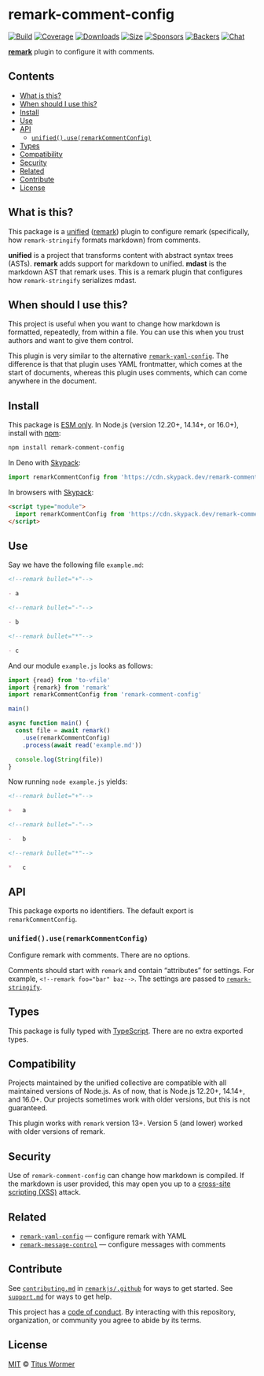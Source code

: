 # remark-comment-config

[![Build][build-badge]][build]
[![Coverage][coverage-badge]][coverage]
[![Downloads][downloads-badge]][downloads]
[![Size][size-badge]][size]
[![Sponsors][sponsors-badge]][collective]
[![Backers][backers-badge]][collective]
[![Chat][chat-badge]][chat]

**[remark][]** plugin to configure it with comments.

## Contents

*   [What is this?](#what-is-this)
*   [When should I use this?](#when-should-i-use-this)
*   [Install](#install)
*   [Use](#use)
*   [API](#api)
    *   [`unified().use(remarkCommentConfig)`](#unifieduseremarkcommentconfig)
*   [Types](#types)
*   [Compatibility](#compatibility)
*   [Security](#security)
*   [Related](#related)
*   [Contribute](#contribute)
*   [License](#license)

## What is this?

This package is a [unified][] ([remark][]) plugin to configure remark
(specifically, how `remark-stringify` formats markdown) from comments.

**unified** is a project that transforms content with abstract syntax trees
(ASTs).
**remark** adds support for markdown to unified.
**mdast** is the markdown AST that remark uses.
This is a remark plugin that configures how `remark-stringify` serializes mdast.

## When should I use this?

This project is useful when you want to change how markdown is formatted,
repeatedly, from within a file.
You can use this when you trust authors and want to give them control.

This plugin is very similar to the alternative
[`remark-yaml-config`][remark-yaml-config].
The difference is that that plugin uses YAML frontmatter, which comes at the
start of documents, whereas this plugin uses comments, which can come anywhere
in the document.

## Install

This package is [ESM only](https://gist.github.com/sindresorhus/a39789f98801d908bbc7ff3ecc99d99c).
In Node.js (version 12.20+, 14.14+, or 16.0+), install with [npm][]:

```sh
npm install remark-comment-config
```

In Deno with [Skypack][]:

```js
import remarkCommentConfig from 'https://cdn.skypack.dev/remark-comment-config@7?dts'
```

In browsers with [Skypack][]:

```html
<script type="module">
  import remarkCommentConfig from 'https://cdn.skypack.dev/remark-comment-config@7?min'
</script>
```

## Use

Say we have the following file `example.md`:

```markdown
<!--remark bullet="+"-->

- a

<!--remark bullet="-"-->

- b

<!--remark bullet="*"-->

- c
```

And our module `example.js` looks as follows:

```js
import {read} from 'to-vfile'
import {remark} from 'remark'
import remarkCommentConfig from 'remark-comment-config'

main()

async function main() {
  const file = await remark()
    .use(remarkCommentConfig)
    .process(await read('example.md'))

  console.log(String(file))
}
```

Now running `node example.js` yields:

```markdown
<!--remark bullet="+"-->

+   a

<!--remark bullet="-"-->

-   b

<!--remark bullet="*"-->

*   c
```

## API

This package exports no identifiers.
The default export is `remarkCommentConfig`.

### `unified().use(remarkCommentConfig)`

Configure remark with comments.
There are no options.

Comments should start with `remark` and contain “attributes” for settings.
For example, `<!--remark foo="bar" baz-->`.
The settings are passed to [`remark-stringify`][stringify-settings].

## Types

This package is fully typed with [TypeScript][].
There are no extra exported types.

## Compatibility

Projects maintained by the unified collective are compatible with all maintained
versions of Node.js.
As of now, that is Node.js 12.20+, 14.14+, and 16.0+.
Our projects sometimes work with older versions, but this is not guaranteed.

This plugin works with `remark` version 13+.
Version 5 (and lower) worked with older versions of remark.

## Security

Use of `remark-comment-config` can change how markdown is compiled.
If the markdown is user provided, this may open you up to a
[cross-site scripting (XSS)][xss] attack.

## Related

*   [`remark-yaml-config`][remark-yaml-config]
    — configure remark with YAML
*   [`remark-message-control`][remark-message-control]
    — configure messages with comments

## Contribute

See [`contributing.md`][contributing] in [`remarkjs/.github`][health] for ways
to get started.
See [`support.md`][support] for ways to get help.

This project has a [code of conduct][coc].
By interacting with this repository, organization, or community you agree to
abide by its terms.

## License

[MIT][license] © [Titus Wormer][author]

<!-- Definitions -->

[build-badge]: https://github.com/remarkjs/remark-comment-config/workflows/main/badge.svg

[build]: https://github.com/remarkjs/remark-comment-config/actions

[coverage-badge]: https://img.shields.io/codecov/c/github/remarkjs/remark-comment-config.svg

[coverage]: https://codecov.io/github/remarkjs/remark-comment-config

[downloads-badge]: https://img.shields.io/npm/dm/remark-comment-config.svg

[downloads]: https://www.npmjs.com/package/remark-comment-config

[size-badge]: https://img.shields.io/bundlephobia/minzip/remark-comment-config.svg

[size]: https://bundlephobia.com/result?p=remark-comment-config

[sponsors-badge]: https://opencollective.com/unified/sponsors/badge.svg

[backers-badge]: https://opencollective.com/unified/backers/badge.svg

[collective]: https://opencollective.com/unified

[chat-badge]: https://img.shields.io/badge/chat-discussions-success.svg

[chat]: https://github.com/remarkjs/remark/discussions

[npm]: https://docs.npmjs.com/cli/install

[skypack]: https://www.skypack.dev

[health]: https://github.com/remarkjs/.github

[contributing]: https://github.com/remarkjs/.github/blob/HEAD/contributing.md

[support]: https://github.com/remarkjs/.github/blob/HEAD/support.md

[coc]: https://github.com/remarkjs/.github/blob/HEAD/code-of-conduct.md

[license]: license

[author]: https://wooorm.com

[remark]: https://github.com/remarkjs/remark

[unified]: https://github.com/unifiedjs/unified

[typescript]: https://www.typescriptlang.org

[stringify-settings]: https://github.com/remarkjs/remark/blob/HEAD/packages/remark-stringify/readme.md#options

[remark-yaml-config]: https://github.com/remarkjs/remark-yaml-config

[remark-message-control]: https://github.com/remarkjs/remark-message-control

[xss]: https://en.wikipedia.org/wiki/Cross-site_scripting
